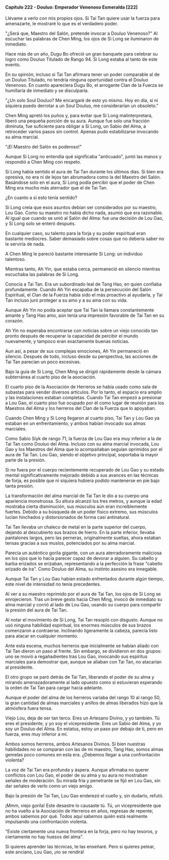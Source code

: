 
#### Capítulo 222 - Douluo: Emperador Venenoso Esmeralda [222]

Llévame a verlo con mis propios ojos. Si Tai Tan quiere usar la fuerza para amenazarte, le mostraré lo que es el verdadero poder.

"¿Será que, Maestro del Salón, pretende invocar a Douluo Venenoso?" Al escuchar las palabras de Chen Ming, los ojos de Si Long se iluminaron de inmediato.

Hace más de un año, Dugu Bo ofreció un gran banquete para celebrar su logro como Douluo Titulado de Rango 94. Si Long estaba al tanto de este evento.

En su opinión, incluso si Tai Tan afirmara tener un poder comparable al de un Douluo Titulado, no tendría ninguna oportunidad contra el Douluo Venenoso. En cuanto apareciera Dugu Bo, el arrogante Clan de la Fuerza se humillaría de inmediato y se disculparía.

"¿Un solo Soul Douluo? Me encargaré de esto yo mismo. Hoy en día, si ni siquiera puedo derrotar a un Soul Douluo, me considerarían un obsoleto."

Chen Ming apretó los puños y, para evitar que Si Long malinterpretara, liberó una pequeña porción de su aura. Aunque fue solo una fracción diminuta, fue suficiente para obligar a Si Long, un Sabio del Alma, a retroceder varios pasos sin control. Apenas pudo estabilizarse invocando su alma marcial.

"¡El Maestro del Salón es poderoso!"

Aunque Si Long no entendía qué significaba "anticuado", juntó las manos y respondió a Chen Ming con respeto.

Si Long había sentido el aura de Tai Tan durante los últimos días. Si bien era opresiva, no era ni de lejos tan abrumadora como la del Maestro del Salón. Basándose solo en el aura, Si Long podía percibir que el poder de Chen Ming era mucho más aterrador que el de Tai Tan.

¿En cuanto a si esto tenía sentido?

Si Long creía que esos asuntos debían ser considerados por su maestro, Lou Gao. Como su maestro no había dicho nada, asumió que era razonable. Al igual que cuando se unió al Salón del Alma: fue una decisión de Lou Gao, y Si Long solo se enteró después.

En cualquier caso, su talento para la forja y su poder espiritual eran bastante mediocres. Saber demasiado sobre cosas que no debería saber no le serviría de nada.

A Chen Ming le pareció bastante interesante Si Long: un individuo talentoso.

Mientras tanto, Ah Yin, que estaba cerca, permaneció en silencio mientras escuchaba las palabras de Si Long.

Conocía a Tai Tan. Era un subordinado leal de Tang Hao, en quien confiaba profundamente. Cuando Ah Yin escapaba de la persecución del Salón Espiritual, el Clan de la Fuerza había sido el más proactivo al ayudarla, y Tai Tan incluso juró proteger a su amo y a su ama con su vida.

Aunque Ah Yin no podía aceptar que Tai Tan la llamara constantemente amante y Tang Hao amo, aún tenía una impresión favorable de Tai Tan en su corazón.

Ah Yin no esperaba encontrarse con noticias sobre un viejo conocido tan pronto después de recuperar la capacidad de percibir el mundo nuevamente, y tampoco eran exactamente buenas noticias.

Aun así, a pesar de sus complejas emociones, Ah Yin permaneció en silencio. Después de todo, incluso desde su perspectiva, las acciones de Tai Tan parecían un poco excesivas.

Bajo la guía de Si Long, Chen Ming se dirigió rápidamente desde la cámara subterránea al cuarto piso de la asociación.

El cuarto piso de la Asociación de Herreros se había usado como sala de subastas para vender diversos artículos. Por lo tanto, el espacio era amplio y las instalaciones estaban completas. Cuando Tai Tan empezó a presionar a Lou Gao, el cuarto piso fue ocupado por él como lugar de reunión para los Maestros del Alma y los herreros del Clan de la Fuerza que lo apoyaban.

Cuando Chen Ming y Si Long llegaron al cuarto piso, Tai Tan y Lou Gao ya estaban en un enfrentamiento, y ambos habían invocado sus almas marciales.

Como Sabio Siyk de rango 71, la fuerza de Lou Gao era muy inferior a la de Tai Tan como Douluo del Alma. Incluso con su alma marcial invocada, Lou Gao y los Maestros del Alma que lo acompañaban seguían oprimidos por el aura de Tai Tan. Lou Gao, siendo el objetivo principal, soportaba la mayor parte de la presión.

Si no fuera por el cuerpo recientemente recuperado de Lou Gao y su estado mental significativamente mejorado debido a sus avances en las técnicas de forja, es posible que ni siquiera hubiera podido mantenerse en pie bajo tanta presión.

La transformación del alma marcial de Tai Tan le dio a su cuerpo una apariencia monstruosa. Su altura alcanzó los tres metros, y aunque la edad mostraba cierta disminución, sus músculos aún eran increíblemente fuertes. Debido a su búsqueda de un poder físico extremo, sus músculos lucían hinchados y distorsionados de forma casi antinatural.

Tai Tan llevaba un chaleco de metal en la parte superior del cuerpo, dejando al descubierto sus brazos de hierro. En la parte inferior, llevaba pantalones largos, pero las perneras, originalmente sueltas, ahora estaban tensas gracias a sus muslos, potenciados por su alma marcial.

Parecía un auténtico gorila gigante, con un aura aterradoramente maliciosa en los ojos que lo hacía parecer capaz de devorar a alguien. Su cabello y barba erizados se erizaban, representando a la perfección la frase "cabello erizado de ira". Como Douluo del Alma, su instinto asesino era innegable.

Aunque Tai Tan y Lou Gao habían estado enfrentados durante algún tiempo, este nivel de intensidad no tenía precedentes.

Al ver a su maestro reprimido por el aura de Tai Tan, los ojos de Si Long se enrojecieron. Tras un breve gesto hacia Chen Ming, invocó de inmediato su alma marcial y corrió al lado de Lou Gao, usando su cuerpo para compartir la presión del aura de Tai Tan.

Al notar el movimiento de Si Long, Tai Tan resopló con disgusto. Aunque no usó ninguna habilidad espiritual, los enormes músculos de sus brazos comenzaron a contraerse. Inclinando ligeramente la cabeza, parecía listo para atacar en cualquier momento.

Ante esta escena, muchos herreros que inicialmente se habían aliado con Tai Tan dieron un paso al frente. Sin embargo, se dividieron en dos grupos: uno se movió a regañadientes tras Lou Gao, invocando sus espíritus marciales para demostrar que, aunque se aliaban con Tai Tan, no atacarían al presidente.

El otro grupo se paró detrás de Tai Tan, liberando el poder de su alma y mirando amenazadoramente al lado opuesto como si estuvieran esperando la orden de Tai Tan para cargar hacia adelante.

Aunque el poder del alma de los herreros variaba del rango 10 al rango 50, la gran cantidad de almas marciales y anillos de almas liberados hizo que la atmósfera fuera tensa.

Viejo Lou, deja de ser tan terco. Eres un Artesano Divino, y yo también. Tú eres el presidente, y yo soy el vicepresidente. Eres un Sabio del Alma, y yo soy un Douluo del Alma. En estatus, estoy un paso por debajo de ti, pero en fuerza, eres muy inferior a mí.

Ambos somos herreros, ambos Artesanos Divinos. Si bien nuestras habilidades no se comparan con las de mi maestro, Tang Hao, somos almas gemelas poco comunes en esta era. ¿Debemos llegar a una confrontación violenta?

La voz de Tai Tan era profunda y áspera. Aunque afirmaba no querer conflictos con Lou Gao, el poder de su alma y su aura no mostraban señales de moderación. Su mirada fría y penetrante se fijó en Lou Gao, sin dar señales de verlo como un viejo amigo.

Bajo la presión de Tai Tan, Lou Gao enderezó el cuello y, sin dudarlo, refutó.

¡Mmm, viejo gorila! Este desastre lo causaste tú. Tú, un vicepresidente que no ha vuelto a la Asociación de Herreros en años, regresas de repente; ambos sabemos por qué. Todos aquí sabemos quién está realmente impulsando una confrontación violenta.

"Existe ciertamente una nueva frontera en la forja, pero no hay tesoros, y ciertamente no hay huesos del alma".

Si quieres aprender las técnicas, te las enseñaré. Pero si quieres pelear, este anciano, Lou Gao, ¡no se rendirá!